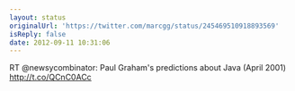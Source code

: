 ```yaml
---
layout: status
originalUrl: 'https://twitter.com/marcgg/status/245469510918893569'
isReply: false
date: 2012-09-11 10:31:06
---
```


RT @newsycombinator: Paul Graham's predictions about Java (April 2001) http://t.co/QCnC0ACc
